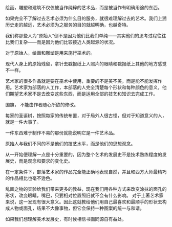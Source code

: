 
绘画，雕塑和建筑不仅仅被当作纯粹的艺术品，而是被当作有明确用途的东西。

如果完全不了解过去艺术必须为什么目的服务，就很难理解过去的艺术。我们上溯历史走的越远，艺术必须为之服务的目的就越明确，也越奇特。

我们称那些人为“原始人”倒不是因为他们比我们单纯——其实他们的思考过程往往比我们复杂——而是因为他们比较接近人类起源的状况。

对于原始人，绘画和雕塑是用来施行巫术的。

现代人身上的原始残留，拿针去戳报纸上人照片的眼睛和戳报纸上其他的地方感觉不一样。

艺术家的很多作品就是要在巫术中使用，重要的不是美不美，而是能不能发挥作用。艺术家为部落的人工作，本部落的人完全清楚每个形状和每种颜色的意义，他们期望艺术家不是去改变这些东西，而是运用全部的技艺和知识去完成工作。

国旗， 不能由作者随心所欲的修改。

每家的圣诞树，按照每家的传统布置，对于局外人很古怪，但对于知道意义的人，就是一件大事了。

一件东西难于制作不易的那份就能说明它是一件艺术品。

原始人与我们不同的不是他们的技艺水平，而是他们的思想观念。

从一开始便理解一点是十分重要的，因为整个艺术的发展史不是技术熟练程度的发展史，而是观念和要求的变化史。

在一定条件下，部落艺术家的作品完全能正确地表现自然，并且和西方大师最精巧的作品相比也毫不逊色。


乱画之物的实验给我们带来更多的教益，现在我们用各种方式来改变涂抹的面孔的形状，改变眼睛，嘴巴，只要相对位置照旧就不会有什么影响。
对于土著艺术家来说，这一发现有很大意义。因此这就教给他们用自己最喜欢和最顺手的形状去构成人物或面孔，结果不大像事物，但它会保持一种图案的统一与和谐。

如果我们想理解美术发展史，有时候相信书画同源自有益处。


  